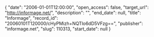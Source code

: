 {
  "date": "2006-01-01T12:00:00", 
  "open_access": false, 
  "target_url": "http://informage.net/", 
  "description": "", 
  "end_date": null, 
  "title": "Informage", 
  "record_id": "20060101T120000/cHyPMizh+NQTlo6dD5VFzg==", 
  "publisher": "informage.net", 
  "slug": 110313, 
  "start_date": null
}

